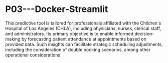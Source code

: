 # P03---Docker-Streamlit
This predictive tool is tailored for professionals affiliated with the Children's Hospital of Los Angeles (CHLA), including physicians, nurses, clerical staff, and administrators. Its primary objective is to enable informed decision-making by forecasting patient attendance at appointments based on provided data. Such insights can facilitate strategic scheduling adjustments, including the consideration of double booking scenarios, among other operational considerations.
